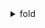 
<details>
    <summary>fold</summary>
    
### sample:

## How to
    ````md
    <details>
    <summary>Click me</summary>
    
    ### Heading
    1. Foo
    2. Bar
        * Baz
        * Qux

    ### Some Code
    ```js
    function logSomething(something) {
        console.log('Something', something);
    }
    ```
    </details>
    ````

## Example
<details>
    <summary>Click me</summary>

### Heading
1. Foo
2. Bar
    * Baz
    * Qux
    
### Some Code
```js
function logSomething(something) {
    console.log('Something', something);
}
```
</details>

## Rules
1. Have an **empty line** after the `</summary>` tag or markdown/code blocks will not render.
1. Have an **empty line** after each `</details>` tag if you have multiple collapsible sections.

[citation](https://gist.github.com/pierrejoubert73/902cc94d79424356a8d20be2b382e1ab)
</details>